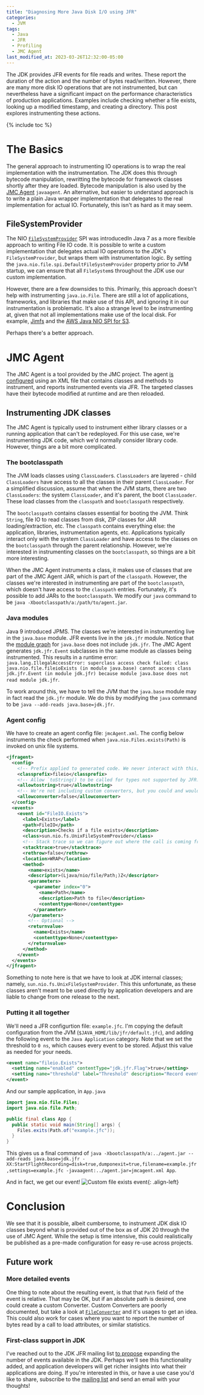 ```yaml
---
title: "Diagnosing More Java Disk I/O using JFR"
categories:
  - JVM
tags:
  - Java
  - JFR
  - Profiling
  - JMC Agent
last_modified_at: 2023-03-26T12:32:00-05:00
---
```


The JDK provides JFR events for file reads and writes. These report the duration of the action and the number of bytes read/written. However, there are many more disk IO operations that are not instrumented, but can nevertheless have a significant impact on the performance characteristics of production applications. Examples include checking whether a file exists, looking up a modified timestamp, and creating a directory. This post explores instrumenting these actions.

{% include toc %}

# The Basics
The general approach to instrumenting IO operations is to wrap the real implementation with the instrumentation. The JDK does this through bytecode manipulation, rewritting the bytecode for framework classes shortly after they are loaded. Bytecode manipulation is also used by the [JMC Agent] `javaagent`. An alternative, but easier to understand approach is to write a plain Java wrapper implementation that delegates to the real implementation for actual IO. Fortunately, this isn't as hard as it may seem.

## FileSystemProvider
The NIO [`FileSystemProvider`] SPI was introducedIn Java 7 as a more flexible approach to writing File IO code. It is possible to write a custom implementation that delegates actual IO operations to the JDK's `FileSystemProvider`, but wraps them with instrumentation logic. By setting the `java.nio.file.spi.DefaultFileSystemProvider` property prior to JVM startup, we can ensure that all `FileSystem`s throughout the JDK use our custom implementation.

However, there are a few downsides to this. Primarily, this approach doesn't help with instrumenting `java.io.File`. There are still a lot of applications, frameworks, and libraries that make use of this API, and ignoring it in our instrumentation is problematic. It's also a strange level to be instrumenting at, given that not all implementations make use of the local disk. For example, [Jimfs](https://github.com/google/jimfs) and the [AWS Java NIO SPI for S3](https://github.com/awslabs/aws-java-nio-spi-for-s3).

Perhaps there's a better approach.

# JMC Agent
The JMC Agent is a tool provided by the JMC project. The agent [is configured](https://developers.redhat.com/blog/2020/10/29/collect-jdk-flight-recorder-events-at-runtime-with-jmc-agent#introduction_to_the_jmc_agent_plugin) using an XML file that contains classes and methods to instrument, and reports instrumented events via JFR. The targeted classes have their bytecode modified at runtime and are then reloaded.

## Instrumenting JDK classes
The JMC Agent is typically used to instrument either library classes or a running application that can't be redeployed. For this use case, we're instrumenting JDK code, which we'd normally consider library code. However, things are a bit more complicated.

### The bootclasspath
The JVM loads classes using `ClassLoader`s. `ClassLoaders` are layered - child `ClassLoaders` have access to all the classes in their parent `ClassLoader`. For a simplified discussion, assume that when the JVM starts, there are two `ClassLoaders`: the system `ClassLoader`, and it's parent, the boot `ClassLoader`. These load classes from the `classpath` and `bootclasspath` respectively.

The `bootclasspath` contains classes essential for booting the JVM. Think `String`,  file IO to read classes from disk, ZIP classes for JAR loading/extraction, etc. The `classpath` contains everything else: the application, libraries, instrumentation agents, etc. Applications typically interact only with the system `ClassLoader` and have access to the classes on the `bootclasspath` through the parent relationship. However, we're interested in instrumenting classes on the `bootclasspath`, so things are a bit more interesting.

When the JMC Agent instruments a class, it makes use of classes that are part of the JMC Agent JAR, which is part of the `classpath`. However, the classes we're interested in instrumenting are part of the `bootclasspath`, which doesn't have access to the `classpath` entries. Fortunately, it's possible to add JARs to the `bootclasspath`. We modify our `java` command to be `java -Xbootclasspath/a:/path/to/agent.jar`.

### Java modules
Java 9 introduced JPMS. The classes we're interested in instrumenting live in the `java.base` module. JFR events live in the `jdk.jfr` module. Notice that the [module graph](https://docs.oracle.com/en/java/javase/20/docs/api/java.base/module-summary.html) for `java.base` does not include `jdk.jfr`. The JMC Agent generates `jdk.jfr.Event` subclasses in the same module as classes being instrumented. This results in a runtime error: `java.lang.IllegalAccessError: superclass access check failed: class java.nio.file.fileioExists (in module java.base) cannot access class jdk.jfr.Event (in module jdk.jfr) because module java.base does not read module jdk.jfr`.

To work around this, we have to tell the JVM that the `java.base` module may in fact read the `jdk.jfr` module. We do this by modifying the `java` command to be `java --add-reads java.base=jdk.jfr`.

### Agent config
We have to create an agent config file: `jmcAgent.xml`. The config below instruments the check performed when `java.nio.Files.exists(Path)` is invoked on unix file systems.
```xml
<jfragent>
  <config>
    <!-- Prefix applied to generated code. We never interact with this; it's just for uniqueness. -->
    <classprefix>fileio</classprefix>
    <!-- Allow `toString() to be called for types not supported by JFR. -->
    <allowtostring>true</allowtostring>
    <!-- We're not including custom converters, but you could and would set this to true -->
    <allowconverter>false</allowconverter>
  </config>
  <events>
    <event id="FileIO.Exists">
      <label>Exists</label>
      <path>FileIO</path>
      <description>Checks if a file exists</description>
      <class>sun.nio.fs.UnixFileSystemProvider</class>
      <!-- Stack trace so we can figure out where the call is coming from -->
      <stacktrace>true</stacktrace>
      <rethrow>false</rethrow>
      <location>WRAP</location>
      <method>
        <name>exists</name>
        <descriptor>(Ljava/nio/file/Path;)Z</descriptor>
        <parameters>
          <parameter index="0">
            <name>Path</name>
            <description>Path to file</description>
            <contenttype>None</contenttype>
          </parameter>
        </parameters>
        <!-- Optional -->
        <returnvalue>
          <name>Exists</name>
          <contenttype>None</contenttype>
        </returnvalue>
      </method>
    </event>
  </events>
</jfragent>
```

Something to note here is that we have to look at JDK internal classes; namely, `sun.nio.fs.UnixFileSystemProvider`. This this unfortunate, as these classes aren't meant to be used directly by application developers and are liable to change from one release to the next.

### Putting it all together
We'll need a JFR configurtion file: `example.jfc`. I'm copying the default configuration from the JVM (`$JAVA_HOME/lib/jfr/default.jfc`), and adding the following event to the `Java Application` category. Note that we set the threshold to `0 ns`, which causes every event to be stored. Adjust this value as needed for your needs.
```xml
<event name="fileio.Exists">
  <setting name="enabled" contentType="jdk.jfr.Flag">true</setting>
  <setting name="threshold" label="Threshold" description="Record event with duration above or equal to threshold" contentType="jdk.jfr.Timespan">0 ns</setting>
</event>
```

And our sample application, in `App.java`
```java
import java.nio.file.Files;
import java.nio.file.Path;

public final class App {
  public static void main(String[] args) {
    Files.exits(Path.of("example.jfc"));
  }
}
```

This gives us a final command of
`java -Xbootclasspath/a:../agent.jar --add-reads java.base=jdk.jfr -XX:StartFlightRecording=disk=true,dumponexit=true,filename=example.jfr,settings=example.jfc -javaagent:../agent.jar=jmcagent.xml App`.

And in fact, we get our event!
![Custom file exists event](/images/diagnosing_disk_io_result.png){: .align-left}

# Conclusion
We see that it is possible, albeit cumbersome, to instrument JDK disk IO classes beyond what is provided out of the box as of JDK 20 through the use of JMC Agent. While the setup is time intensive, this could realistically be published as a pre-made configuration for easy re-use across projects.

## Future work
### More detailed events
One thing to note about the resulting event, is that that `Path` field of the event is relative. That may be OK, but if an absolute path is desired, one could create a custom Converter. Custom Converters are poorly documented, but take a look at [`FileConverter`](https://github.com/openjdk/jmc/blob/master/agent/src/main/java/org/openjdk/jmc/agent/converters/FileConverter.java) and it's usages to get an  idea. This could also work for cases where you want to report the number of bytes read by a call to load attributes, or similar statistics.

### First-class support in JDK
I've reached out to the JDK JFR mailing list [to propose](https://mail.openjdk.org/pipermail/hotspot-jfr-dev/2023-March/004816.html) expanding the number of events available in the JDK. Perhaps we'll see this functionality added, and application developers will get richer insights into what their applications are doing. If you're interested in this, or have a use case you'd like to share, subscribe to the [mailing list](https://mail.openjdk.org/mailman/listinfo/hotspot-jfr-dev) and send an email with your thoughts!

[`FileSystemProvider`]: https://docs.oracle.com/en/java/javase/20/docs/api/java.base/java/nio/file/spi/FileSystemProvider.html
[JMC Agent]: https://github.com/openjdk/jmc/blob/master/agent/README.md